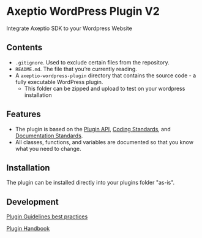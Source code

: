 # Axeptio WordPress Plugin V2

Integrate Axeptio SDK to your Wordpress Website

## Contents

- `.gitignore`. Used to exclude certain files from the repository.
- `README.md`. The file that you’re currently reading.
- A `axeptio-wordpress-plugin` directory that contains the source code - a fully executable WordPress plugin.
  - This folder can be zipped and upload to test on your wordpress installation

## Features

- The plugin is based on the [Plugin API](http://codex.wordpress.org/Plugin_API), [Coding Standards](http://codex.wordpress.org/WordPress_Coding_Standards), and [Documentation Standards](https://make.wordpress.org/core/handbook/best-practices/inline-documentation-standards/php/).
- All classes, functions, and variables are documented so that you know what you need to change.

## Installation

The plugin can be installed directly into your plugins folder "as-is".

## Development

[Plugin Guidelines best practices](https://developer.wordpress.org/plugins/wordpress-org/detailed-plugin-guidelines/)

[Plugin Handbook](https://developer.wordpress.org/plugins/)
